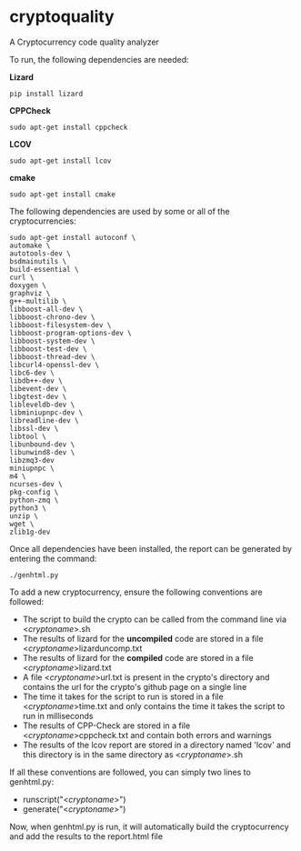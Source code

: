 # cryptoquality
A Cryptocurrency code quality analyzer  

To run, the following dependencies are needed:  

__Lizard__  
```shell
pip install lizard
```  

__CPPCheck__  
```shell
sudo apt-get install cppcheck
```  

__LCOV__  
```shell
sudo apt-get install lcov
```  

__cmake__  
```shell
sudo apt-get install cmake
```  


The following dependencies are used by some or all of the cryptocurrencies:  

```shell
sudo apt-get install autoconf \
automake \
autotools-dev \
bsdmainutils \
build-essential \
curl \
doxygen \
graphviz \
g++-multilib \
libboost-all-dev \
libboost-chrono-dev \
libboost-filesystem-dev \
libboost-program-options-dev \
libboost-system-dev \
libboost-test-dev \
libboost-thread-dev \
libcurl4-openssl-dev \
libc6-dev \
libdb++-dev \
libevent-dev \
libgtest-dev \
libleveldb-dev \
libminiupnpc-dev \
libreadline-dev \
libssl-dev \
libtool \
libunbound-dev \
libunwind8-dev \
libzmq3-dev
miniupnpc \
m4 \
ncurses-dev \
pkg-config \
python-zmq \
python3 \
unzip \
wget \
zlib1g-dev
```  

Once all dependencies have been installed, the report can be generated by entering the command:  
```shell
./genhtml.py
```

To add a new cryptocurrency, ensure the following conventions are followed:  
- The script to build the crypto can be called from the command line via <_cryptoname_\>.sh  
- The results of lizard for the **uncompiled** code are stored in a file <_cryptoname_\>lizarduncomp.txt  
- The results of lizard for the **compiled** code are stored in a file <_cryptoname_\>lizard.txt  
- A file <_cryptoname_\>url.txt is present in the crypto's directory and contains the url for the crypto's github page on a single line
- The time it takes for the script to run is stored in a file <_cryptoname_\>time.txt and only contains the time it takes the script to run in milliseconds  
- The results of CPP-Check are stored in a file <_cryptoname_\>cppcheck.txt and contain both errors and warnings  
- The results of the lcov report are stored in a directory named 'lcov' and this directory is in the same directory as <_cryptoname_\>.sh  

If all these conventions are followed, you can simply two lines to genhtml.py:  
- runscript("<_cryptoname_\>")
- generate("<_cryptoname_\>")  

Now, when genhtml.py is run, it will automatically build the cryptocurrency and add the results to the report.html file

